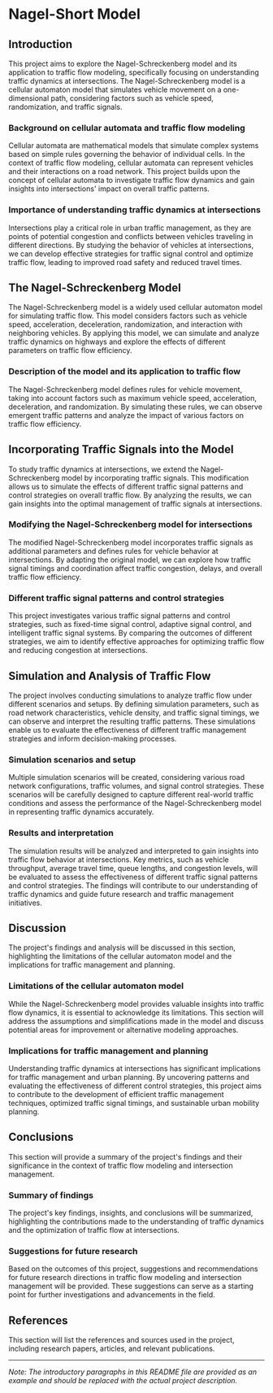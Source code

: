 # Nagel-Short Model

## Introduction

This project aims to explore the Nagel-Schreckenberg model and its application to traffic flow modeling, specifically focusing on understanding traffic dynamics at intersections. The Nagel-Schreckenberg model is a cellular automaton model that simulates vehicle movement on a one-dimensional path, considering factors such as vehicle speed, randomization, and traffic signals.

### Background on cellular automata and traffic flow modeling

Cellular automata are mathematical models that simulate complex systems based on simple rules governing the behavior of individual cells. In the context of traffic flow modeling, cellular automata can represent vehicles and their interactions on a road network. This project builds upon the concept of cellular automata to investigate traffic flow dynamics and gain insights into intersections' impact on overall traffic patterns.

### Importance of understanding traffic dynamics at intersections

Intersections play a critical role in urban traffic management, as they are points of potential congestion and conflicts between vehicles traveling in different directions. By studying the behavior of vehicles at intersections, we can develop effective strategies for traffic signal control and optimize traffic flow, leading to improved road safety and reduced travel times.

## The Nagel-Schreckenberg Model

The Nagel-Schreckenberg model is a widely used cellular automaton model for simulating traffic flow. This model considers factors such as vehicle speed, acceleration, deceleration, randomization, and interaction with neighboring vehicles. By applying this model, we can simulate and analyze traffic dynamics on highways and explore the effects of different parameters on traffic flow efficiency.

### Description of the model and its application to traffic flow

The Nagel-Schreckenberg model defines rules for vehicle movement, taking into account factors such as maximum vehicle speed, acceleration, deceleration, and randomization. By simulating these rules, we can observe emergent traffic patterns and analyze the impact of various factors on traffic flow efficiency.

## Incorporating Traffic Signals into the Model

To study traffic dynamics at intersections, we extend the Nagel-Schreckenberg model by incorporating traffic signals. This modification allows us to simulate the effects of different traffic signal patterns and control strategies on overall traffic flow. By analyzing the results, we can gain insights into the optimal management of traffic signals at intersections.

### Modifying the Nagel-Schreckenberg model for intersections

The modified Nagel-Schreckenberg model incorporates traffic signals as additional parameters and defines rules for vehicle behavior at intersections. By adapting the original model, we can explore how traffic signal timings and coordination affect traffic congestion, delays, and overall traffic flow efficiency.

### Different traffic signal patterns and control strategies

This project investigates various traffic signal patterns and control strategies, such as fixed-time signal control, adaptive signal control, and intelligent traffic signal systems. By comparing the outcomes of different strategies, we aim to identify effective approaches for optimizing traffic flow and reducing congestion at intersections.

## Simulation and Analysis of Traffic Flow

The project involves conducting simulations to analyze traffic flow under different scenarios and setups. By defining simulation parameters, such as road network characteristics, vehicle density, and traffic signal timings, we can observe and interpret the resulting traffic patterns. These simulations enable us to evaluate the effectiveness of different traffic management strategies and inform decision-making processes.

### Simulation scenarios and setup

Multiple simulation scenarios will be created, considering various road network configurations, traffic volumes, and signal control strategies. These scenarios will be carefully designed to capture different real-world traffic conditions and assess the performance of the Nagel-Schreckenberg model in representing traffic dynamics accurately.

### Results and interpretation

The simulation results will be analyzed and interpreted to gain insights into traffic flow behavior at intersections. Key metrics, such as vehicle throughput, average travel time, queue lengths, and congestion levels, will be evaluated to assess the effectiveness of different traffic signal patterns and control strategies. The findings will contribute to our understanding of traffic dynamics and guide future research and traffic management initiatives.

## Discussion

The project's findings and analysis will be discussed in this section, highlighting the limitations of the cellular automaton model and the implications for traffic management and planning.

### Limitations of the cellular automaton model

While the Nagel-Schreckenberg model provides valuable insights into traffic flow dynamics, it is essential to acknowledge its limitations. This section will address the assumptions and simplifications made in the model and discuss potential areas for improvement or alternative modeling approaches.

### Implications for traffic management and planning

Understanding traffic dynamics at intersections has significant implications for traffic management and urban planning. By uncovering patterns and evaluating the effectiveness of different control strategies, this project aims to contribute to the development of efficient traffic management techniques, optimized traffic signal timings, and sustainable urban mobility planning.

## Conclusions

This section will provide a summary of the project's findings and their significance in the context of traffic flow modeling and intersection management.

### Summary of findings

The project's key findings, insights, and conclusions will be summarized, highlighting the contributions made to the understanding of traffic dynamics and the optimization of traffic flow at intersections.

### Suggestions for future research

Based on the outcomes of this project, suggestions and recommendations for future research directions in traffic flow modeling and intersection management will be provided. These suggestions can serve as a starting point for further investigations and advancements in the field.

## References

This section will list the references and sources used in the project, including research papers, articles, and relevant publications.

---

*Note: The introductory paragraphs in this README file are provided as an example and should be replaced with the actual project description.*
